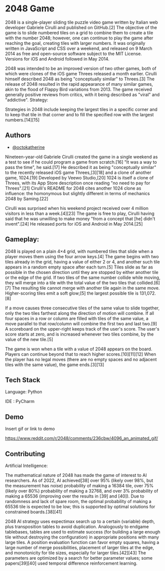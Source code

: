 
# 2048 Game

2048 is a single-player sliding tile puzzle video game written by Italian web developer Gabriele Cirulli and published on GitHub.[2] The objective of the game is to slide numbered tiles on a grid to combine them to create a tile with the number 2048; however, one can continue to play the game after reaching the goal, creating tiles with larger numbers. It was originally written in JavaScript and CSS over a weekend, and released on 9 March 2014 as free and open-source software subject to the MIT License. Versions for iOS and Android followed in May 2014.

2048 was intended to be an improved version of two other games, both of which were clones of the iOS game Threes released a month earlier. Cirulli himself described 2048 as being "conceptually similar" to Threes.[3] The release of 2048 resulted in the rapid appearance of many similar games, akin to the flood of Flappy Bird variations from 2013. The game received generally positive reviews from critics, with it being described as "viral" and "addictive".
Strategy:

Strategies in 2048 include keeping the largest tiles in a specific corner and to keep that tile in that corner and to fill the specified row with the largest numbers.[14][15]



## Authors

- [@octokatherine](https://www.github.com/octokatherine)

Nineteen-year-old Gabriele Cirulli created the game in a single weekend as a test to see if he could program a game from scratch.[16] "It was a way to pass the time", he said.[17] He described it as being "conceptually similar" to the recently released iOS game Threes,[3][18] and a clone of another game, 1024.[19] Developed by Veewo Studio,[20] 1024 is itself a clone of Threes, with its App Store description once reading "no need to pay for Threes".[21] Cirulli's README for 2048 cites another 1024 clone as influence: the homonymous but slightly different in terms of mechanics 2048 by Saming.[22]

Cirulli was surprised when his weekend project received over 4 million visitors in less than a week.[4][23] The game is free to play, Cirulli having said that he was unwilling to make money "from a concept that [he] didn't invent".[24] He released ports for iOS and Android in May 2014.[25]
## Gameplay:

2048 is played on a plain 4×4 grid, with numbered tiles that slide when a player moves them using the four arrow keys.[4] The game begins with two tiles already in the grid, having a value of either 2 or 4, and another such tile appears in a random empty space after each turn.[5] Tiles slide as far as possible in the chosen direction until they are stopped by either another tile or the edge of the grid. If two tiles of the same number collide while moving, they will merge into a tile with the total value of the two tiles that collided.[6][7] The resulting tile cannot merge with another tile again in the same move. Higher-scoring tiles emit a soft glow;[5] the largest possible tile is 131,072.[8]

If a move causes three consecutive tiles of the same value to slide together, only the two tiles farthest along the direction of motion will combine. If all four spaces in a row or column are filled with tiles of the same value, a move parallel to that row/column will combine the first two and last two.[9] A scoreboard on the upper-right keeps track of the user's score. The user's score starts at zero, and is increased whenever two tiles combine, by the value of the new tile.[5]

The game is won when a tile with a value of 2048 appears on the board. Players can continue beyond that to reach higher scores.[10][11][12] When the player has no legal moves (there are no empty spaces and no adjacent tiles with the same value), the game ends.[3][13]

## Tech Stack

Language: Python

IDE : PyCharm
## Demo

Insert gif or link to demo

https://www.reddit.com/r/2048/comments/236cbw/4096_an_animated_gif/
## Contributing

Artificial Intelligence:

The mathematical nature of 2048 has made the game of interest to AI researchers. As of 2022, AI achieved[38] over 95% (likely over 98%, but the measurement has noise) probability of making a 16384 tile, over 75% (likely over 80%) probability of making a 32768, and over 3% probability of making a 65536 (improving over the results in [39] and [40]). Due to randomness and lack of spare room, the optimal probability of making a 65536 tile is expected to be low; this is supported by optimal solutions for constrained boards.[38][41]

2048 AI strategy uses expectimax search up to a certain (variable) depth, plus transposition tables to avoid duplication. Analogously to endgame tablebases, tables are used to estimate success (for building a large enough tile without destroying the configuration) in appropriate positions with many large tiles. A position evaluation function can favor empty squares, having a large number of merge possibilities, placement of larger tiles at the edge, and monotonicity for tile sizes, especially for larger tiles.[42][43] The parameters are optimized by a search for better parameter values; some papers[39][40] used temporal difference reinforcement learning.


